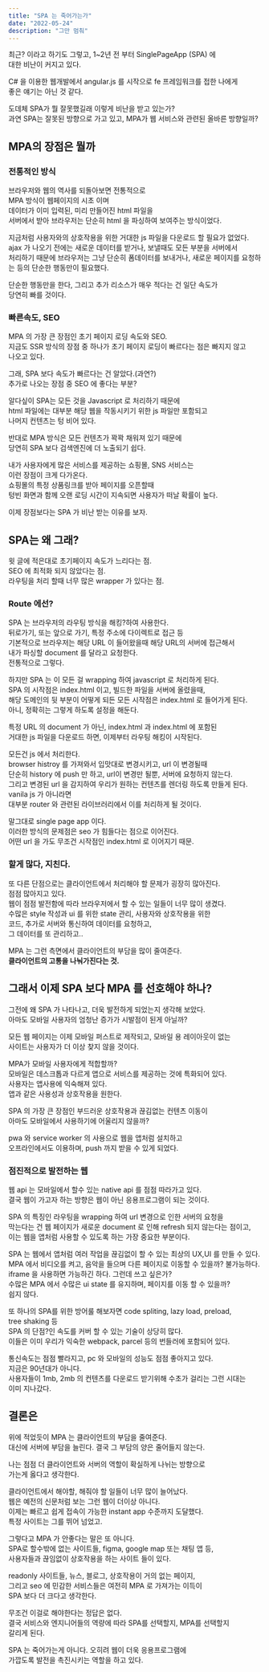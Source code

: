 ```yaml
---
title: "SPA 는 죽어가는가"
date: "2022-05-24"
description: "그만 멈춰"
---
```


최근? 이라고 하기도 그렇고, 1~2년 전 부터 SinglePageApp (SPA) 에  
대한 비난이 커지고 있다.

C# 을 이용한 웹개발에서 angular.js 를 시작으로 fe 프레임워크를 접한 나에게  
좋은 얘기는 아닌 것 같다.

도데체 SPA가 뭘 잘못했길래 이렇게 비난을 받고 있는가?  
과연 SPA는 잘못된 방향으로 가고 있고, MPA가 웹 서비스와 관련된 올바른 방향일까?

## MPA의 장점은 뭘까

### 전통적인 방식

브라우저와 웹의 역사를 되돌아보면 전통적으로  
MPA 방식이 웹페이지의 시초 이며  
데이터가 이미 입력된, 미리 만들어진 html 파일을  
서버에서 받아 브라우저는 단순히 html 을 파싱하여 보여주는 방식이었다.

지금처럼 사용자와의 상호작용을 위한 거대한 js 파일을 다운로드 할 필요가 없었다.  
ajax 가 나오기 전에는 새로운 데이터를 받거나, 보낼때도 모든 부분을 서버에서  
처리하기 때문에 브라우저는 그냥 단순히 폼데이터를 보내거나, 새로운 페이지를 요청하는 등의 단순한 행동만이 필요했다.

단순한 행동만을 한다, 그리고 추가 리소스가 매우 적다는 건 일단 속도가  
당연히 빠를 것이다.

### 빠른속도, SEO

MPA 의 가장 큰 장점인 초기 페이지 로딩 속도와 SEO.  
지금도 SSR 방식의 장점 중 하나가 초기 페이지 로딩이 빠르다는 점은 빠지지 않고  
나오고 있다.

그래, SPA 보다 속도가 빠르다는 건 알았다.(과연?)  
추가로 나오는 장점 중 SEO 에 좋다는 부분?

알다싶이 SPA는 모든 것을 Javascript 로 처리하기 때문에  
html 파일에는 대부분 해당 웹을 작동시키기 위한 js 파일만 포함되고  
나머지 컨텐츠는 텅 비어 있다.

반대로 MPA 방식은 모든 컨텐츠가 꽉꽉 채워져 있기 때문에  
당연히 SPA 보다 검색엔진에 더 노출되기 쉽다.

내가 사용자에게 많은 서비스를 제공하는 쇼핑몰, SNS 서비스는  
이런 장점이 크게 다가온다.  
쇼핑몰의 특정 상품링크를 받아 페이지를 오픈할때  
텅빈 화면과 함께 오랜 로딩 시간이 지속되면 사용자가 떠날 확률이 높다.

이제 장점보다는 SPA 가 비난 받는 이유를 보자.

## SPA는 왜 그래?

윗 글에 적은대로 초기페이지 속도가 느리다는 점.  
SEO 에 최적화 되지 않았다는 점.  
라우팅을 처리 할때 너무 많은 wrapper 가 있다는 점.

### Route 에선?

SPA 는 브라우저의 라우팅 방식을 해킹?하여 사용한다.  
뒤로가기, 또는 앞으로 가기, 특정 주소에 다이렉트로 접근 등  
기본적으로 브라우저는 해당 URL 이 들어왔을때 해당 URL의 서버에 접근해서  
내가 파싱할 document 를 달라고 요청한다.  
전통적으로 그렇다.

하지만 SPA 는 이 모든 걸 wrapping 하여 javascript 로 처리하게 된다.  
SPA 의 시작점은 index.html 이고, 빌드한 파일을 서버에 올렸을때,  
해당 도메인의 뒷 부분이 어떻게 되든 모든 시작점은 index.html 로 들어가게 된다.  
아니, 정확히는 그렇게 하도록 설정을 해둔다.

특정 URL 의 document 가 아닌, index.html 과 index.html 에 포함된  
거대한 js 파일을 다운로드 하면, 이제부터 라우팅 해킹이 시작된다.

모든건 js 에서 처리한다.  
browser histroy 를 가져와서 입맛대로 변경시키고, url 이 변경될때  
단순히 history 에 push 만 하고, url이 변경만 될뿐, 서버에 요청하지 않는다.  
그리고 변경된 url 을 감지하여 우리가 원하는 컨텐츠를 렌더링 하도록 만들게 된다.  
vanila js 가 아니라면  
대부분 router 와 관련된 라이브러리에서 이를 처리하게 될 것이다.

말그대로 single page app 이다.  
이러한 방식의 문제점은 seo 가 힘들다는 점으로 이어진다.  
어떤 url 을 가도 무조건 시작점인 index.html 로 이어지기 때문.

### 할게 많다, 지친다.

또 다른 단점으로는 클라이언트에서 처리해야 할 문제가 굉장히 많아진다.  
점점 많아지고 있다.  
웹이 점점 발전함에 따라 브라우저에서 할 수 있는 일들이 너무 많이 생겼다.  
수많은 style 작성과 ui 를 위한 state 관리, 사용자와 상호작용을 위한  
코드, 추가로 서버와 통신하여 데이터를 요청하고,  
그 데이터를 또 관리하고..

MPA 는 그런 측면에서 클라이언트의 부담을 많이 줄여준다.  
**클라이언트의 고통을 나눠가진다는 것.**

## 그래서 이제 SPA 보다 MPA 를 선호해야 하나?

그전에 왜 SPA 가 나타나고, 더욱 발전하게 되었는지 생각해 보았다.  
아마도 모바일 사용자의 엄청난 증가가 시발점이 된게 아닐까?

모든 웹 페이지는 이제 모바일 퍼스트로 제작되고, 모바일 용 레이아웃이 없는  
사이트는 사용자가 더 이상 찾지 않을 것이다.

MPA가 모바일 사용자에게 적합할까?  
모바일은 데스크톱과 다르게 앱으로 서비스를 제공하는 것에 특화되어 있다.  
사용자는 앱사용에 익숙해져 있다.  
앱과 같은 사용성과 상호작용을 원한다.

SPA 의 가장 큰 장점인 부드러운 상호작용과 끊김없는 컨텐츠 이동이  
아마도 모바일에서 사용하기에 어울리지 않을까?

pwa 와 service worker 의 사용으로 웹을 앱처럼 설치하고  
오프라인에서도 이용하며, push 까지 받을 수 있게 되었다.

### 점진적으로 발전하는 웹

웹 api 는 모바일에서 할수 있는 native api 를 점점 따라가고 있다.  
결국 웹이 가고자 하는 방향은 웹이 아닌 응용프로그램이 되는 것이다.

SPA 의 특징인 라우팅을 wrapping 하여 url 변경으로 인한 서버의 요청을  
막는다는 건 웹 페이지가 새로운 document 로 인해 refresh 되지 않는다는 점이고,  
이는 웹을 앱처럼 사용할 수 있도록 하는 가장 중요한 부분이다.

SPA 는 웹에서 앱처럼 여러 작업을 끊김없이 할 수 있는 최상의 UX,UI 를 만들 수 있다.  
MPA 에서 비디오를 켜고, 음악을 들으며 다른 페이지로 이동할 수 있을까? 불가능하다.  
iframe 을 사용하면 가능하긴 하다. 그런데 쓰고 싶은가?    
수많은 MPA 에서 수많은 ui state 를 유지하며, 페이지를 이동 할 수 있을까?  
쉽지 않다.

또 하나의 SPA를 위한 방어룰 해보자면 code spliting, lazy load, preload,  
tree shaking 등  
SPA 의 단점?인 속도를 커버 할 수 있는 기술이 상당히 많다.  
이들은 이미 우리가 익숙한 webpack, parcel 등의 번들러에 포함되어 있다.

통신속도는 점점 빨라지고, pc 와 모바일의 성능도 점점 좋아지고 있다.  
지금은 90년대가 아니다.  
사용자들이 1mb, 2mb 의 컨텐츠를 다운로드 받기위해 수초가 걸리는 그런 시대는  
이미 지나갔다.

## 결론은

위에 적었듯이 MPA 는 클라이언트의 부담을 줄여준다.  
대신에 서버에 부담을 늘린다. 결국 그 부담의 양은 줄어들지 않는다.

나는 점점 더 클라이언트와 서버의 역할이 확실하게 나뉘는 방향으로  
가는게 옳다고 생각한다.

클라이언트에서 해야할, 해줘야 할 일들이 너무 많이 늘어났다.  
웹은 예전의 신문처럼 보는 그런 웹이 더이상 아니다.  
이제는 빠르고 쉽게 접속이 가능한 instant app 수준까지 도달했다.  
특정 사이트는 그를 뛰어 넘었고.

그렇다고 MPA 가 안좋다는 말은 또 아니다.  
SPA로 할수밖에 없는 사이트들, figma, google map 또는 채팅 앱 등,  
사용자들과 끊임없이 상호작용을 하는 사이트 들이 있다.

readonly 사이트들, 뉴스, 블로그, 상호작용이 거의 없는 페이지,  
그리고 seo 에 민감한 서비스들은 여전히 MPA 로 가져가는 이득이  
SPA 보다 더 크다고 생각한다.

무조건 이걸로 해야한다는 정답은 없다.  
결국 서비스와 엔지니어들의 역량에 따라 SPA를 선택할지, MPA를 선택할지  
갈리게 된다.

SPA 는 죽어가는게 아니다. 오히려 웹이 더욱 응용프로그램에  
가깝도록 발전을 촉진시키는 역할을 하고 있다.  


